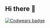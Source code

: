 ## Hi there 👋
[![Codwears badge](https://www.codewars.com/users/VictoriaGri95/badges/micro)](https://www.codewars.com/users/VictoriaGri95)


<!--
**VictoriaGri95/VictoriaGri95** is a ✨ _special_ ✨ repository because its `README.md` (this file) appears on your GitHub profile.

Here are some ideas to get you started:

- 🔭 I’m currently working on ...
- 🌱 I’m currently learning ...
- 👯 I’m looking to collaborate on ...
- 🤔 I’m looking for help with ...
- 💬 Ask me about ...
- 📫 How to reach me: ...
- 😄 Pronouns: ...
- ⚡ Fun fact: ...
-->
